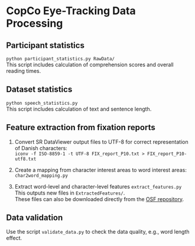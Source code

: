 # CopCo Eye-Tracking Data Processing

## Participant statistics
`python participant_statistics.py RawData/`  
This script includes calculation of comprehension scores and overall reading times. 

## Dataset statistics
`python speech_statistics.py`  
This script includes calculation of text and sentence length.

## Feature extraction from fixation reports

1. Convert SR DataViewer output files to UTF-8 for correct representation of Danish characters:  
`iconv -f ISO-8859-1 -t UTF-8 FIX_report_P10.txt > FIX_report_P10-utf8.txt`

2. Create a mapping from character interest areas to word interest areas:  
`char2word_mapping.py`

3. Extract word-level and character-level features
`extract_features.py`  
This outputs new files in `ExtractedFeatures/`.  
These files can also be downloaded directly from the [OSF repository](https://osf.io/ud8s5/).



## Data validation

Use the script `validate_data.py` to check the data quality, e.g., word length effect.


